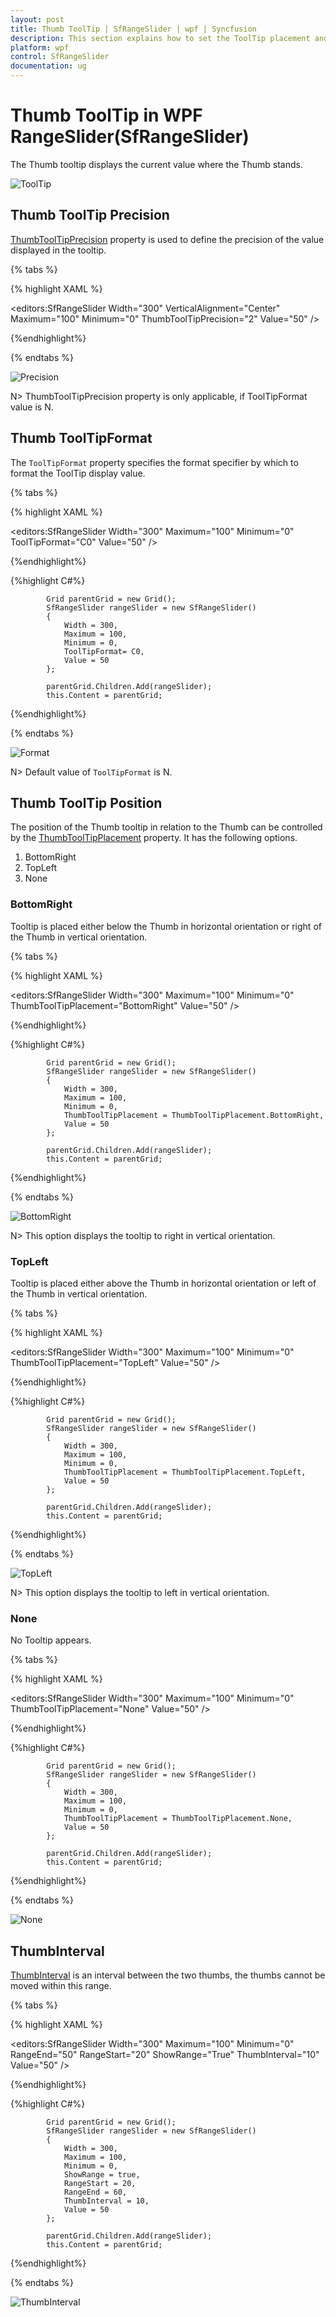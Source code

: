 ```yaml
---
layout: post
title: Thumb ToolTip | SfRangeSlider | wpf | Syncfusion
description: This section explains how to set the ToolTip placement and ToolTip precision in the Syncfusion WPF SfRangeSlider..
platform: wpf
control: SfRangeSlider 
documentation: ug
---
```


# Thumb ToolTip in WPF RangeSlider(SfRangeSlider) 

The Thumb tooltip displays the current value where the Thumb stands. 

![ToolTip](Thumb-ToolTip_images/Thumb-ToolTip_img1.png)

## Thumb ToolTip Precision  

[ThumbToolTipPrecision](https://help.syncfusion.com/cr/wpf/Syncfusion.SfInput.Wpf~Syncfusion.Windows.Controls.Input.SfRangeSlider~ThumbToolTipPrecision.html) property is used to define the precision of the value displayed in the tooltip.  


{% tabs %}

{% highlight XAML %}

<editors:SfRangeSlider
                    Width="300"
                    VerticalAlignment="Center"
                    Maximum="100"
                    Minimum="0"
                    ThumbToolTipPrecision="2"
                    Value="50" />

{%endhighlight%}

{% endtabs %}

![Precision](Thumb-ToolTip_images/Thumb-ToolTip_img2.png)

N> ThumbToolTipPrecision property is only applicable, if ToolTipFormat value is N.


## Thumb ToolTipFormat

The `ToolTipFormat` property specifies the format specifier by which to format the ToolTip display value. 


{% tabs %}

{% highlight XAML %}

<editors:SfRangeSlider
                    Width="300"
                    Maximum="100"
                    Minimum="0"
                    ToolTipFormat="C0"
                    Value="50" />

{%endhighlight%}

{%highlight C#%}

            Grid parentGrid = new Grid();
            SfRangeSlider rangeSlider = new SfRangeSlider()
            {
                Width = 300,
                Maximum = 100,
                Minimum = 0,
                ToolTipFormat= C0,
                Value = 50
            };

            parentGrid.Children.Add(rangeSlider);
            this.Content = parentGrid;

{%endhighlight%}

{% endtabs %}

![Format](Thumb-ToolTip_images/ToolTip-Format.png)


N> Default value of `ToolTipFormat` is N.


## Thumb ToolTip Position 

The position of the Thumb tooltip in relation to the Thumb can be controlled by the [ThumbToolTipPlacement](https://help.syncfusion.com/cr/wpf/Syncfusion.SfInput.Wpf~Syncfusion.Windows.Controls.Input.SfRangeSlider~ThumbToolTipPlacement.html) property. It has the following options.  

1. BottomRight 
2. TopLeft 
3. None 

### BottomRight  

Tooltip is placed either below the Thumb in horizontal orientation or right of the Thumb in vertical orientation. 

{% tabs %}

{% highlight XAML %}

<editors:SfRangeSlider
                    Width="300"
                    Maximum="100"
                    Minimum="0"
                    ThumbToolTipPlacement="BottomRight"
                    Value="50" />

{%endhighlight%}

{%highlight C#%}

            Grid parentGrid = new Grid();
            SfRangeSlider rangeSlider = new SfRangeSlider()
            {
                Width = 300,
                Maximum = 100,
                Minimum = 0,
                ThumbToolTipPlacement = ThumbToolTipPlacement.BottomRight,
                Value = 50
            };

            parentGrid.Children.Add(rangeSlider);
            this.Content = parentGrid;

{%endhighlight%}

{% endtabs %}

![BottomRight](Thumb-ToolTip_images/Thumb-ToolTip_img4.png)


N> This option displays the tooltip to right in vertical orientation.

### TopLeft 

Tooltip is placed either above the Thumb in horizontal orientation or left of the Thumb in vertical orientation. 

{% tabs %}

{% highlight XAML %}

<editors:SfRangeSlider
                    Width="300"
                    Maximum="100"
                    Minimum="0"
                    ThumbToolTipPlacement="TopLeft"
                    Value="50" />

{%endhighlight%}

{%highlight C#%}

            Grid parentGrid = new Grid();
            SfRangeSlider rangeSlider = new SfRangeSlider()
            {
                Width = 300,
                Maximum = 100,
                Minimum = 0,
                ThumbToolTipPlacement = ThumbToolTipPlacement.TopLeft,
                Value = 50
            };

            parentGrid.Children.Add(rangeSlider);
            this.Content = parentGrid;

{%endhighlight%}

{% endtabs %}

![TopLeft](Thumb-ToolTip_images/Thumb-ToolTip_img3.png)

N> This option displays the tooltip to left in vertical orientation.

### None 

No Tooltip appears. 

{% tabs %}

{% highlight XAML %}

<editors:SfRangeSlider
                    Width="300"
                    Maximum="100"
                    Minimum="0"
                    ThumbToolTipPlacement="None"
                    Value="50" />

{%endhighlight%}

{%highlight C#%}

            Grid parentGrid = new Grid();
            SfRangeSlider rangeSlider = new SfRangeSlider()
            {
                Width = 300,
                Maximum = 100,
                Minimum = 0,
                ThumbToolTipPlacement = ThumbToolTipPlacement.None,
                Value = 50
            };

            parentGrid.Children.Add(rangeSlider);
            this.Content = parentGrid;

{%endhighlight%}

{% endtabs %}

![None](Thumb-ToolTip_images/Thumb-ToolTip_img5.png)

## ThumbInterval

[ThumbInterval](https://help.syncfusion.com/cr/wpf/Syncfusion.SfInput.Wpf~Syncfusion.Windows.Controls.Input.SfRangeSlider~ThumbInterval.html) is an interval between the two thumbs, the thumbs cannot be moved within this range.

{% tabs %}

{% highlight XAML %}

<editors:SfRangeSlider
            Width="300"
            Maximum="100"
            Minimum="0"
            RangeEnd="50"
            RangeStart="20"
            ShowRange="True"
            ThumbInterval="10"
            Value="50" />

{%endhighlight%}

{%highlight C#%}

            Grid parentGrid = new Grid();
            SfRangeSlider rangeSlider = new SfRangeSlider()
            {
                Width = 300,
                Maximum = 100,
                Minimum = 0,
                ShowRange = true,
                RangeStart = 20,
                RangeEnd = 60,
                ThumbInterval = 10,
                Value = 50
            };

            parentGrid.Children.Add(rangeSlider);
            this.Content = parentGrid;

{%endhighlight%}

{% endtabs %}

![ThumbInterval](Thumb-ToolTip_images/Thumb-ToolTip_img6.png)

